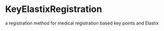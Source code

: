 # KeyElastixRegistration
a registration  method for medical registration based key points and Elastix
